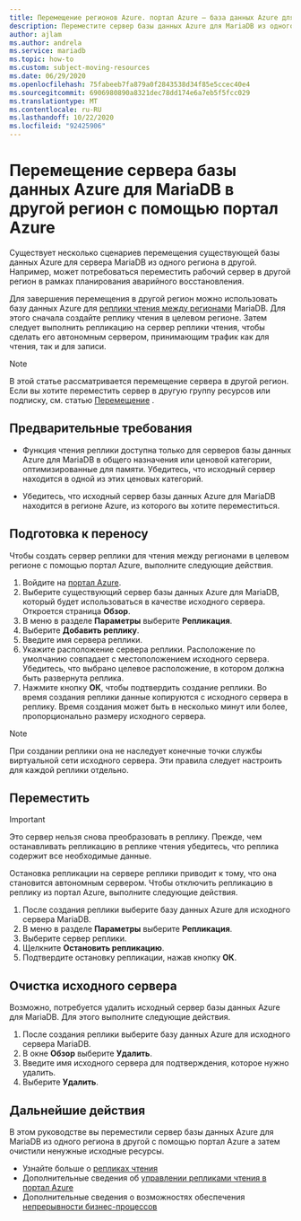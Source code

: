 ```yaml
---
title: Перемещение регионов Azure. портал Azure — база данных Azure для MariaDB
description: Переместите сервер базы данных Azure для MariaDB из одного региона Azure в другой с помощью реплики чтения и портал Azure.
author: ajlam
ms.author: andrela
ms.service: mariadb
ms.topic: how-to
ms.custom: subject-moving-resources
ms.date: 06/29/2020
ms.openlocfilehash: 75fabeeb7fa879a0f2843538d34f85e5ccec40e4
ms.sourcegitcommit: 6906980890a8321dec78dd174e6a7eb5f5fcc029
ms.translationtype: MT
ms.contentlocale: ru-RU
ms.lasthandoff: 10/22/2020
ms.locfileid: "92425906"
---
```

# <a name="move-an-azure-database-for-mariadb-server-to-another-region-by-using-the-azure-portal"></a>Перемещение сервера базы данных Azure для MariaDB в другой регион с помощью портал Azure

Существует несколько сценариев перемещения существующей базы данных Azure для сервера MariaDB из одного региона в другой. Например, может потребоваться переместить рабочий сервер в другой регион в рамках планирования аварийного восстановления.

Для завершения перемещения в другой регион можно использовать базу данных Azure для [реплики чтения между регионами](concepts-read-replicas.md#cross-region-replication) MariaDB. Для этого сначала создайте реплику чтения в целевом регионе. Затем следует выполнить репликацию на сервер реплики чтения, чтобы сделать его автономным сервером, принимающим трафик как для чтения, так и для записи. 

> [!NOTE]
> В этой статье рассматривается перемещение сервера в другой регион. Если вы хотите переместить сервер в другую группу ресурсов или подписку, см. статью [Перемещение](../azure-resource-manager/management/move-resource-group-and-subscription.md) . 

## <a name="prerequisites"></a>Предварительные требования

- Функция чтения реплики доступна только для серверов базы данных Azure для MariaDB в общего назначения или ценовой категории, оптимизированные для памяти. Убедитесь, что исходный сервер находится в одной из этих ценовых категорий.

- Убедитесь, что исходный сервер базы данных Azure для MariaDB находится в регионе Azure, из которого вы хотите переместиться.

## <a name="prepare-to-move"></a>Подготовка к переносу

Чтобы создать сервер реплики для чтения между регионами в целевом регионе с помощью портал Azure, выполните следующие действия.

1. Войдите на [портал Azure](https://portal.azure.com/).
1. Выберите существующий сервер базы данных Azure для MariaDB, который будет использоваться в качестве исходного сервера. Откроется страница **Обзор**.
1. В меню в разделе **Параметры** выберите **Репликация**.
1. Выберите **Добавить реплику**.
1. Введите имя сервера реплики.
1. Укажите расположение сервера реплики. Расположение по умолчанию совпадает с местоположением исходного сервера. Убедитесь, что выбрано целевое расположение, в котором должна быть развернута реплика.
1. Нажмите кнопку **ОК**, чтобы подтвердить создание реплики. Во время создания реплики данные копируются с исходного сервера в реплику. Время создания может быть в несколько минут или более, пропорционально размеру исходного сервера.

>[!NOTE]
> При создании реплики она не наследует конечные точки службы виртуальной сети исходного сервера. Эти правила следует настроить для каждой реплики отдельно.

## <a name="move"></a>Переместить

> [!IMPORTANT]
> Это сервер нельзя снова преобразовать в реплику.
> Прежде, чем останавливать репликацию в реплике чтения убедитесь, что реплика содержит все необходимые данные.

Остановка репликации на сервере реплики приводит к тому, что она становится автономным сервером. Чтобы отключить репликацию в реплику из портал Azure, выполните следующие действия.

1. После создания реплики выберите базу данных Azure для исходного сервера MariaDB. 
1. В меню в разделе **Параметры** выберите **Репликация**.
1. Выберите сервер реплики.
1. Щелкните **Остановить репликацию**.
1. Подтвердите остановку репликации, нажав кнопку **ОК**.

## <a name="clean-up-source-server"></a>Очистка исходного сервера

Возможно, потребуется удалить исходный сервер базы данных Azure для MariaDB. Для этого выполните следующие действия.

1. После создания реплики выберите базу данных Azure для исходного сервера MariaDB.
1. В окне **Обзор** выберите **Удалить**.
1. Введите имя исходного сервера для подтверждения, которое нужно удалить.
1. Выберите **Удалить**.

## <a name="next-steps"></a>Дальнейшие действия

В этом руководстве вы переместили сервер базы данных Azure для MariaDB из одного региона в другой с помощью портал Azure а затем очистили ненужные исходные ресурсы. 

- Узнайте больше о [репликах чтения](concepts-read-replicas.md)
- Дополнительные сведения об [управлении репликами чтения в портал Azure](howto-read-replicas-portal.md)
- Дополнительные сведения о возможностях обеспечения [непрерывности бизнес-процессов](concepts-business-continuity.md)